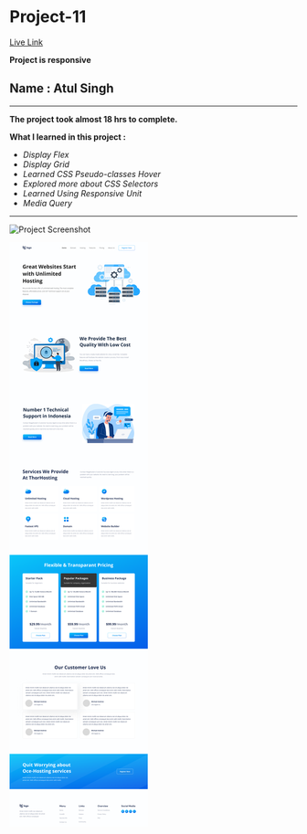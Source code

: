 # Project-11

[Live Link](https://ineuron-live-class-project-11.netlify.app/ "Netlify")

**Project is responsive**

## Name : Atul Singh

---

**The project took almost 18 hrs to complete.**

**What I learned in this project :**

- _Display Flex_
- _Display Grid_
- _Learned CSS Pseudo-classes Hover_
- _Explored more about CSS Selectors_
- _Learned Using Responsive Unit_
- _Media Query_

---

![Project Screenshot](https://img.shields.io/badge/LiveClass-Project--11-orange)

![LCO](./11.png)
